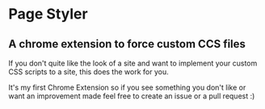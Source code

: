 # Page Styler
## A chrome extension to force custom CCS files

If you don't quite like the look of a site and want to implement your custom CSS scripts to a site, this does the work for you.

It's my first Chrome Extension so if you see something you don't like or want an improvement made feel free to create an issue or a pull request :)
